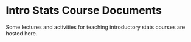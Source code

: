 # Intro Stats Course Documents

Some lectures and activities for teaching introductory stats courses are hosted here.
